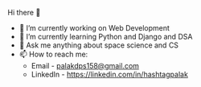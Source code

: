 Hi there 👋

<!--
**hashtagpalak/hashtagpalak** is a ✨ _special_ ✨ repository because its `README.md` (this file) appears on your GitHub profile.-->


- 🔭 I’m currently working on Web Development
- 🌱 I’m currently learning Python and Django and DSA
- 💬 Ask me anything about space science and CS
- 📫 How to reach me: 
  - Email - palakdps158@gmail.com
  - LinkedIn - https://linkedin.com/in/hashtagpalak
